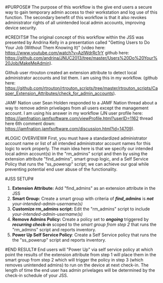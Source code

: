 #PURPOSE#
The purpose of this workflow is the give end users a secure way to gain temporary admin access to their workstation and log use of this function. The secondary benefit of this workflow is that it also revokes administrator rights of all unintended local admin accounts, improving device security.

#CREDITS#
The original concept of this workflow within the JSS was presented by Andrina Kelly in a presentation called "Getting Users to Do Your Job (Without Them Knowing It)" (video here: https://www.youtube.com/watch?v=AzlWdrRc1rY github here: https://github.com/andrina/JNUC2013/tree/master/Users%20Do%20Your%20Job/MakeMeAdmin).

Github user rtrouton created an extension attribute to detect local administrator accounts and list them. I am using this in my workflow. (github here: https://github.com/rtrouton/rtrouton_scripts/tree/master/rtrouton_scripts/Casper_Extension_Attributes/check_for_admin_accounts).

JAMF Nation user Sean Holden responded to a JAMF Nation thread about a way to remove admin privelages from all users except the management account. I am using his answer in my workflow (JN user profile here: https://jamfnation.jamfsoftware.com/viewProfile.html?userID=1162 thread here 6th comment down: https://jamfnation.jamfsoftware.com/discussion.html?id=14709).


#LOGIC OVERVIEW#
First, you must have a standardized administrator account name or list of all intended administrator account names for this logic to work properly. The main idea here is that we specify our intended local admin account(s) in the "rm_admins" script and then by using the extension attribute "find_admins", smart group logic, and a Self Service Policy that runs the "ss_powerup" script; we can achieve our goal while preventing potential end user abuse of the functionality.

#JSS SETUP#
1. **Extension Attribute:** Add "find_admins" as an extension attribute in the JSS
2. **Smart Group:** Create a smart group with criteria of **_find_admins_** is **_not_** *your-intended-admin-username(s)*
3. **Customize rm_admins script:** Edit the "rm_admins" script to include *your-intended-admin-username(s)*
4. **Remove Admins Policy:** Create a policy set to **_ongoing_** triggered by **_recurring check-in_** scoped to the *smart group from step 2* that runs the "rm_admins" script and reports inventory.
5. **Power Up Self Service Policy**: Create a Self Service policy that runs the the "ss_powerup" script and reports inventory.

#END RESULT#
End users will "Power Up" via self service policy at which point the results of the extension attribute from step 1 will place them in the smart group from step 2 which will trigger the policy in step 3 (which removes unintended admins) to run on the device at next check-in. The length of time the end user has admin privelages will be determined by the check-in schedule of your JSS.
